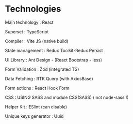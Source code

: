 # Technologies

  Main technology : React

  Superset : TypeScript

  Compiler : Vite JS (native build)

  State management : Redux Toolkit-Redux Persist

  UI Library : Ant Design - (React Bootstrap - less)

  Form Validation : Zod (integrated TS)

  Data Fetching : RTK Query (with AxiosBase)

  Form actions : React Hook Form

  CSS : USING SASS and module CSS(SASS) ( not node-sass !)

  Helper Kit : ESlint (can disable)

  Unique keys generator : Uuid